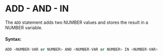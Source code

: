 # ADD - AND - IN

The `ADD` statement adds two NUMBER values and stores the result in a NUMBER variable.

#### Syntax:

```python
ADD <NUMBER-VAR or NUMBER> AND <NUMBER-VAR or NUMBER> IN <NUMBER-VAR>
```

